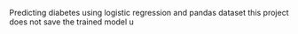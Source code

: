 Predicting diabetes using logistic regression and pandas dataset 
this project does not save the trained model u
